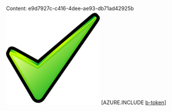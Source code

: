 Content: e9d7927c-c416-4dee-ae93-db71ad42925b![image](49a9cd3f-ca64-4aac-8cd2-dde62c60b402.png)
[AZURE.INCLUDE [b-token](874204ad-7b57-48b8-ac54-dffa0cae51ab.md)]
